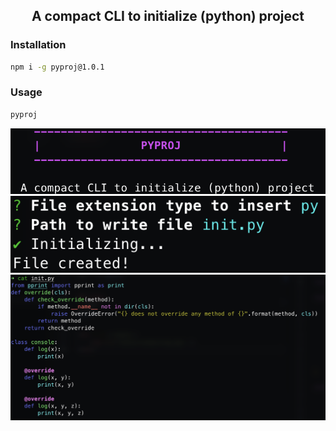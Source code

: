 <div align='center'>

## A compact CLI to initialize (python) project 

</div>

### Installation 

```bash
npm i -g pyproj@1.0.1
```

### Usage 
```bash
pyproj 
```

<div align='center'>
    <img src='assets/introduction.png' />
</div>

<div align='center'>
    <img src='assets/conducting.png' />
</div>

<div align='center'>
    <img src='assets/complete.png' />
</div>
